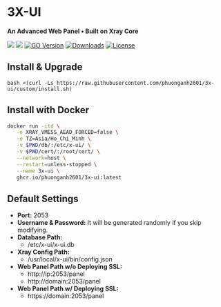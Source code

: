 # 3X-UI

**An Advanced Web Panel • Built on Xray Core**

[![](https://img.shields.io/github/v/release/phuonganh2601/3x-ui.svg)](https://github.com/phuonganh2601/3x-ui/releases)
[![](https://img.shields.io/github/actions/workflow/status/phuonganh2601/3x-ui/release.yml.svg)](#)
[![GO Version](https://img.shields.io/github/go-mod/go-version/phuonganh2601/3x-ui.svg)](#)
[![Downloads](https://img.shields.io/github/downloads/phuonganh2601/3x-ui/total.svg)](#)
[![License](https://img.shields.io/badge/license-GPL%20V3-blue.svg?longCache=true)](https://www.gnu.org/licenses/gpl-3.0.en.html)

## Install & Upgrade

```
bash <(curl -Ls https://raw.githubusercontent.com/phuonganh2601/3x-ui/custom/install.sh)
```

## Install with Docker

 ```sh
 docker run -itd \
    -e XRAY_VMESS_AEAD_FORCED=false \
    -e TZ=Asia/Ho_Chi_Minh \
    -v $PWD/db/:/etc/x-ui/ \
    -v $PWD/cert/:/root/cert/ \
    --network=host \
    --restart=unless-stopped \
    --name 3x-ui \
    ghcr.io/phuonganh2601/3x-ui:latest
 ```

## Default Settings

- **Port:** 2053
- **Username & Password:** It will be generated randomly if you skip modifying.
- **Database Path:**
  - /etc/x-ui/x-ui.db
- **Xray Config Path:**
  - /usr/local/x-ui/bin/config.json
- **Web Panel Path w/o Deploying SSL:**
  - http://ip:2053/panel
  - http://domain:2053/panel
- **Web Panel Path w/ Deploying SSL:**
  - https://domain:2053/panel
